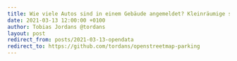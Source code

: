 ```yaml
---
title: Wie viele Autos sind in einem Gebäude angemeldet? Kleinräumige statistische Auswertungen mit OpenData und OSM – ein Interview.
date: 2021-03-13 12:00:00 +0100
author: Tobias Jordans @tordans
layout: post
redirect_from: posts/2021-03-13-opendata
redirect_to: https://github.com/tordans/openstreetmap-parking
---
```

